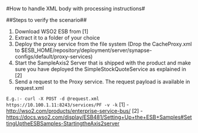 #How to handle XML body with processing instructions#

##Steps to verify the scenario##

1. Download WSO2 ESB from [1]
2. Extract it to a folder of your choice
3. Deploy the proxy service from the file system (Drop the CacheProxy.xml to $ESB_HOME/repository/deployment/server/synapse-configs/default/proxy-services)
4. Start the SampleAxis2 Server that is shipped with the product and make sure you have deployed the SimpleStockQuoteService as explained in [2]
4. Send a request to the Proxy service. The request payload is available in request.xml

`
E.g.:- curl -X POST -d @request.xml https://10.100.1.11:8243/services/PF -v -k
`
[1] - http://wso2.com/products/enterprise-service-bus/
[2] - https://docs.wso2.com/display/ESB481/Setting+Up+the+ESB+Samples#SettingUptheESBSamples-StartingtheAxis2server
